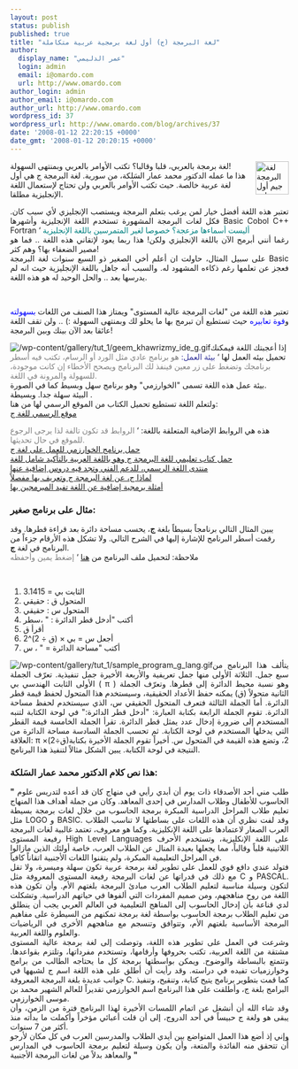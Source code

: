 ```yaml
---
layout: post
status: publish
published: true
title: "لغة البرمجة (ج) أول لغة برمجية عربية متكاملة"
author:
  display_name: "عمر الدليمي"
  login: admin
  email: i@omardo.com
  url: http://www.omardo.com
author_login: admin
author_email: i@omardo.com
author_url: http://www.omardo.com
wordpress_id: 37
wordpress_url: http://www.omardo.com/blog/archives/37
date: '2008-01-12 22:20:15 +0000'
date_gmt: '2008-01-12 20:20:15 +0000'
---
```

<p><img src="http://www.omardo.com/blog/wp-content/uploads/geem_arabic_programming_lang.gif" alt="لغة البرمجة جيم أول لغة برمجة عربية متكاملة" align="right" height="60" width="60" />لغة برمجة بالعربي، قلبا وقالبا؟ تكتب الأوامر بالعربي وبمنتهى السهولة!<br />
هذا ما عمله الدكتور <span dir="rtl"></span><span>محمد عمار السَلكة</span>، من سورية. لغة البرمجة ج هي أول لغة عربية خالصة. حيث تكتب الأوامر بالعربي ولن تحتاج لإستعمال اللغة الإنجليزية مطلقا.</p>
<p align="justify">تعتبر هذه اللغة<!--more-->    أفضل خيار لمن يرغب بتعلم البرمجة ويستصب الإنجليزي لأي سبب كان. فكل لغات البرمجة المشهورة تستخدم اللغة الإنجليزية وأشهرها Basic Cobol C++ Fortran ‘<font color="#008080"> أليست أسماءها مزعجة؟ خصوصا لغير المتمرسين باللغة الإنجليزية </font><br />
رغما أنني أبرمج الآن باللغة الإنجليزي ولكن! هذا ربما يعود لإتقاني هذه اللغة .. فما هو مصير الضعفاء بها؟ وهم كثر!<br />
على سبيل المثال، حاولت ان أعلم أخي الصغير ذو السبع سنوات لغة البرمجة Basic فعجز عن تعلمها رغم ذكاءه المشهود له. والسبب أنه جاهل باللغة الإنجليزية حيث انه لم يدرسها بعد .. والحل الوحيد له هو هذه اللغة.</p>
<p align="justify">&nbsp;</p>
<p align="justify">تعتبر هذه اللغة من "لغات البرمجة عالية المستوى" ويمتاز هذا الصنف من اللغات <font color="#0000ff">بسهولته</font> و<font color="#0000ff">قوة تعابيره</font> حيث تستطيع أن تبرمج بها ما يحلو لك وبمنتهى السهولة :) .. ولن تقف اللغة عائقا بعد الآن بينك وبين البرمجة!</p>
<p><img alt="/wp-content/gallery/tut_1/geem_khawrizmy_ide_g.gif" title="/wp-content/gallery/tut_1/geem_khawrizmy_ide_g.gif" url="لغة البرمجة جيم، أول لغة برمجة عربية متكاملة" />إذا أعجبتك اللغة فيمكنك تحميل بيئه العمل لها ‘ <font color="#333399">بيئة العمل:</font> <font color="#808080">هو برنامج عادي مثل الورد أو الرسام، تكتب فيه أسطر برنامجك وتضغط على زر معين فينفذ لك البرنامج ويصحح الأخطاء إن كانت موجودة، للسهولة والمرونة في اللغة. </font><br />
بيئة عمل هذه اللغة تسمى "الخوارزمي" وهو برنامج سهل وبسيط كما في الصورة.<br />
البيئة سهلة جدا. وبسيطة .<br />
ولتعلم اللغة تستطيع تحميل الكتاب من الموقع الرسمي لها من هنا:<br />
<a href="http://www.jeemlang.com" title="الموقع الرسمي للغة ج ، أول لغة برمجة عربية متكاملة">موقع الرسمي للغة ج</a></p>
<p>هذه هي الروابط الإضافية المتعلقة باللغة: ‘<font color="#808080"> الروابط قد تكون تالفة لذا يرجى الرجوع للموقع في حال تحديثها.</font><br />
<a href="http://www.jeemlang.com/download.php?file=AlKhawarizmiSetup.exe">حمل برنامج الخوارزمي  للعمل على لغة ج</a><br />
<a href="http://www.jeemlang.com/download.php?file=JeemDocumentation.zip">حمل كتاب تعليمي للغة البرمجة ج وهو باللغة العربية بالتأكيد شامل للغة</a><br />
<a href="http://www.jeemlang.com/forum/">منتدى اللغة الرسمي، للدعم الفني وتجد فيه دروس إضافية عنها</a><br />
<a href="http://www.jeemlang.com/index.php?page=about_jeem">لماذا ج، عن لغة البرمجة ج وتعريف بها مفصلاً</a><br />
<a href="http://www.jeemlang.com/index.php?page=examples">أمثلة برمجية إضافية عن اللغة تفيد المبرمجين بها</a></p>
<h3>مثال على برنامج صغير:</h3>
<p>يبين المثال التالي برنامجاً  بسيطاً بلغة <strong>ج</strong>، يحسب مساحة دائرة بعد قراءة قطرها. وقد رقمت أسطر البرنامج للإشارة إليها في الشرح التالي. ولا تشكل هذه الأرقام جزءاً من البرنامج في لغة <strong>ج</strong>.<br />
ملاحظة: لتحميل ملف البرنامج من <a href="http://www.omardo.com/blog/wp-content/uploads/Circle_Program.jeem" title="إضغط يمين وأحفظه">هنا</a> ‘<font color="#808080"> إضغط يمين وأحفظه</font></p>
<p class="sourcecode">&nbsp;</p>
<ol>
<li>الثابت بي = 3.1415</li>
<li>المتحول ق : حقيقي</li>
<li>المتحول س : حقيقي</li>
<li>أكتب "أدخل قطر الدائرة : " ،سطر</li>
<li>أقرأ ق</li>
<li>أجعل س = بي × (ق ÷ 2)^2</li>
<li>أكتب "مساحة الدائرة = " ، س</li>
</ol>
<p align="justify"><img alt="/wp-content/gallery/tut_1/sample_program_g_lang.gif" title="/wp-content/gallery/tut_1/sample_program_g_lang.gif" url="برنامج بلغة جيم، لحساب مساحة الدائرة" />يتألف هذا البرنامج من سبع جمل. الثلاثة الأولى منها جمل تعريفية والأربعة الأخيرة جمل تنفيذية. تعرّف الجملة الأولى الثابت الهندسي بي ( π ) وهو نسبة محيط الدائرة إلى قطرها. وتعرّف الجملة الثانية متحولاً (ق) يمكنه حفظ الأعداد الحقيقية، وسيستخدم هذا المتحول لحفظ قيمة قطر الدائرة. أما الجملة الثالثة فتعرف المتحول الحقيقي س، الذي سيستخدم لحفظ مساحة الدائرة. تقوم الجملة الرابعة بكتابة العبارة: "أدخل قطر الدائرة:" في لوحة الكتابة لتنبه المستخدم إلى ضرورة إدخال عدد يمثل قطر الدائرة. تقرأ الجملة الخامسة قيمة القطر التي يدخلها المستخدم في لوحة الكتابة. ثم تحسب الجملة السادسة مساحة الدائرة من العلاقة: π ×(ق÷2)2، وتضع هذه القيمة في المتحول س. أخيراً تقوم الجملة الأخيرة بكتابة النتيجة في لوحة الكتابة. يبين الشكل مثالاً لتنفيذ هذا البرنامج.</p>
<h3>هذا نص كلام الدكتور <span dir="rtl"></span><span>محمد عمار السَلكة</span>:</h3>
<p align="justify"><strong>"</strong> طلب مني أحد الأصدقاء ذات يوم أن أبدي رأيي في منهاج كان قد أعده لتدريس علوم الحاسوب للأطفال وطلاب المدارس في إحدى المعاهد. وكان من جملة أهداف هذا المنهاج تعليم طلاب المراحل الدراسية المبكرة برمجة الحاسوب من خلال لغات برمجة بسيطة مثل LOGO و BASIC. وقد لفت نظري أن هذه اللغات على بساطتها لا تناسب الطلاب العرب الصغار لاعتمادها على اللغة الإنكليزية. وكما هو معروف، تعتمد غالبية لغات البرمجة رفيعة المستوى High Level Languages على اللغة الإنكليزية، وتستخدم الأحرف اللاتينية قلباً وقالباً، مما يجعلها بعيدة المنال عن الطلاب العرب، خاصة أولئك الذين مازالوا في المراحل التعليمية المبكرة، ولم يتقنوا اللغات الأجنبية اتقاناً كافياً.<br />
فتولد عندي دافع قوي للعمل على تطوير لغة برمجة عربية تكون سهلة وميسرة، ولا تقل مع ذلك في قدراتها عن لغات البرمجة رفيعة المستوى المعروفة مثل C و PASCAL. لتكون وسيلة مناسبة لتعليم الطلاب العرب مبادئ البرمجة بلغتهم الأم. وأن تكون هذه اللغة من روح مناهجهم، ومن صميم المفردات التي ألفوها في حياتهم الدراسية. وتشكلت لدي قناعة بأن إدخال الحاسوب إلى المناهج التعليمية في العالم العربي يجب أن ينطلق من تعليم الطلاب برمجة الحاسوب بواسطة لغة برمجة تمكنهم من السيطرة على مفاهيم البرمجة الأساسية بلغتهم الأم، وتتوافق وتنسجم مع مناهجهم الأخرى في الرياضيات والعلوم واللغة العربية.<br />
وشرعت في العمل على تطوير هذه اللغة، وتوصلت إلى لغة برمجة عالية المستوى مشتقة من اللغة العربية، تكتب بحروفها وأرقامها، وتستخدم مفرداتها، وتلتزم بقواعدها. وتتمتع بالبساطة والوضوح. ويمكن بواسطتها برمجة كل ما يحتاجه الطالب من برامج وخوارزميات تفيده في دراسته. وقد رأيت أن أطلق على هذه اللغة اسم ج لشبهها في جوانب عديدة بلغة البرمجة المعروفة C. كما قمت بتطوير برنامج يتيح كتابة، وتنقيح، وتنفيذ البرامج بلغة ج، وأطلقت على هذا البرنامج اسم الخوارزمي تقديراً للعالم الشهير محمد بن موسى الخوارزمي.<br />
وقد شاء الله أن أنشغل عن اتمام اللمسات الأخيرة لهذا البرنامج فترة من الزمن، وأن يبقى هو ولغة ج حبيساً في أحد الدروج، إلى أن قلت أعبائي مؤخراً وأكملت ما بدأته منذ أكثر من 7 سنوات.<br />
وإني إذ أضع هذا العمل المتواضع بين أيدي الطلاب والمدرسين العرب في كل مكان لأرجو أًن تتحقق منه الفائدة والمتعة، وأن يكون وسيلة لتعليم برمجة الحاسوب في المدارس والمعاهد بدلاً من لغات البرمجة الأجنبية <strong>"</strong></p>
